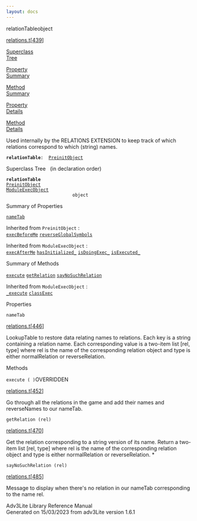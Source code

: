 ```yaml
---
layout: docs
---
```

<span class="title">relationTable</span><span class="type">object</span>

[relations.t](../file/relations.t.html)\[[439](../source/relations.t.html#439)\]

[Superclass  
Tree](#_SuperClassTree_)

[Property  
Summary](#_PropSummary_)

[Method  
Summary](#_MethodSummary_)

[Property  
Details](#_Properties_)

[Method  
Details](#_Methods_)



Used internally by the RELATIONS EXTENSION to keep track of which
relations correspond to which (string) names.

**`relationTable`**` :   `[`PreinitObject`](../object/PreinitObject.html)



<span id="_SuperClassTree_"></span>



<span class="hdln">Superclass Tree</span>   (in declaration order)



**`relationTable`**  
[`PreinitObject`](../object/PreinitObject.html)  
[`ModuleExecObject`](../object/ModuleExecObject.html)  
`                         object`  
<span id="_PropSummary_"></span>



<span class="hdln">Summary of Properties</span>  



[`nameTab`](#nameTab)

Inherited from `PreinitObject` :  
[`execBeforeMe`](../object/PreinitObject.html#execBeforeMe) [`reverseGlobalSymbols`](../object/PreinitObject.html#reverseGlobalSymbols)

Inherited from `ModuleExecObject` :  
[`execAfterMe`](../object/ModuleExecObject.html#execAfterMe) [`hasInitialized_`](../object/ModuleExecObject.html#hasInitialized_) [`isDoingExec_`](../object/ModuleExecObject.html#isDoingExec_) [`isExecuted_`](../object/ModuleExecObject.html#isExecuted_)

<span id="_MethodSummary_"></span>



<span class="hdln">Summary of Methods</span>  



[`execute`](#execute) [`getRelation`](#getRelation) [`sayNoSuchRelation`](#sayNoSuchRelation)



Inherited from `ModuleExecObject` :  
[`_execute`](../object/ModuleExecObject.html#_execute) [`classExec`](../object/ModuleExecObject.html#classExec)

<span id="_Properties_"></span>



<span class="hdln">Properties</span>  



<span id="nameTab"></span>

`nameTab`

[relations.t](../file/relations.t.html)\[[446](../source/relations.t.html#446)\]



LookupTable to restore data relating names to relations. Each key is a
string containing a relation name. Each corresponding value is a
two-item list \[rel, type\] where rel is the name of the corresponding
relation object and type is either normalRelation or reverseRelation.



<span id="_Methods_"></span>



<span class="hdln">Methods</span>  



<span id="execute"></span>

`execute ( )`<span class="rem">OVERRIDDEN</span>

[relations.t](../file/relations.t.html)\[[452](../source/relations.t.html#452)\]



Go through all the relations in the game and add their names and
reverseNames to our nameTab.



<span id="getRelation"></span>

`getRelation (rel)`

[relations.t](../file/relations.t.html)\[[470](../source/relations.t.html#470)\]



Get the relation corresponding to a string version of its name. Return a
two-item list \[rel, type\] where rel is the name of the corresponding
relation object and type is either normalRelation or reverseRelation. \*



<span id="sayNoSuchRelation"></span>

`sayNoSuchRelation (rel)`

[relations.t](../file/relations.t.html)\[[485](../source/relations.t.html#485)\]



Message to display when there's no relation in our nameTab corresponding
to the name rel.





Adv3Lite Library Reference Manual  
Generated on 15/03/2023 from adv3Lite version 1.6.1


